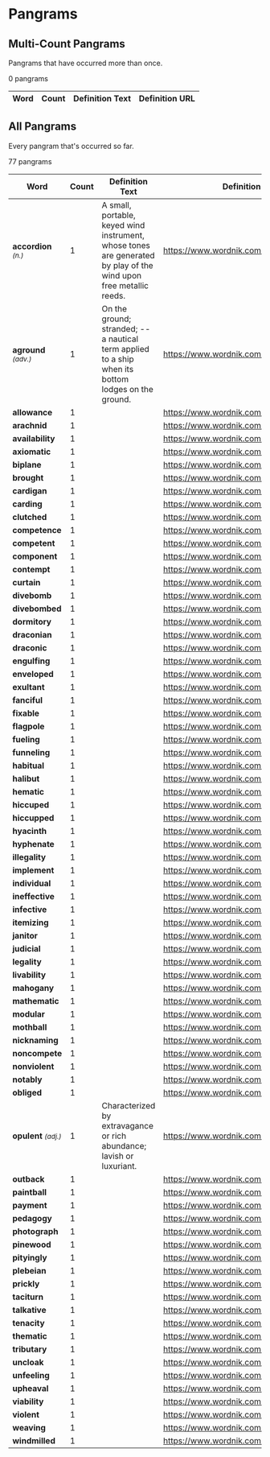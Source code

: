 <!-- generated via `poetry shell` then `make gen-stats` -->

# Pangrams

## Multi-Count Pangrams

Pangrams that have occurred more than once.

<!-- generated multi table start -->

0 pangrams

| Word   | Count   | Definition Text   | Definition URL   |
|--------|---------|-------------------|------------------|

<!-- generated multi table end -->

## All Pangrams

Every pangram that's occurred so far.

<!-- generated all table start -->

77 pangrams

| Word                                |   Count | Definition Text                                                                                                   | Definition URL                             |
|-------------------------------------|---------|-------------------------------------------------------------------------------------------------------------------|--------------------------------------------|
| **accordion** <small>*(n.)*</small> |       1 | A small, portable, keyed wind instrument, whose tones are generated by play of the wind upon free metallic reeds. | https://www.wordnik.com/words/accordion    |
| **aground** <small>*(adv.)*</small> |       1 | On the ground; stranded; -- a nautical term applied to a ship when its bottom lodges on the ground.               | https://www.wordnik.com/words/aground      |
| **allowance**                       |       1 |                                                                                                                   | https://www.wordnik.com/words/allowance    |
| **arachnid**                        |       1 |                                                                                                                   | https://www.wordnik.com/words/arachnid     |
| **availability**                    |       1 |                                                                                                                   | https://www.wordnik.com/words/availability |
| **axiomatic**                       |       1 |                                                                                                                   | https://www.wordnik.com/words/axiomatic    |
| **biplane**                         |       1 |                                                                                                                   | https://www.wordnik.com/words/biplane      |
| **brought**                         |       1 |                                                                                                                   | https://www.wordnik.com/words/brought      |
| **cardigan**                        |       1 |                                                                                                                   | https://www.wordnik.com/words/cardigan     |
| **carding**                         |       1 |                                                                                                                   | https://www.wordnik.com/words/carding      |
| **clutched**                        |       1 |                                                                                                                   | https://www.wordnik.com/words/clutched     |
| **competence**                      |       1 |                                                                                                                   | https://www.wordnik.com/words/competence   |
| **competent**                       |       1 |                                                                                                                   | https://www.wordnik.com/words/competent    |
| **component**                       |       1 |                                                                                                                   | https://www.wordnik.com/words/component    |
| **contempt**                        |       1 |                                                                                                                   | https://www.wordnik.com/words/contempt     |
| **curtain**                         |       1 |                                                                                                                   | https://www.wordnik.com/words/curtain      |
| **divebomb**                        |       1 |                                                                                                                   | https://www.wordnik.com/words/divebomb     |
| **divebombed**                      |       1 |                                                                                                                   | https://www.wordnik.com/words/divebombed   |
| **dormitory**                       |       1 |                                                                                                                   | https://www.wordnik.com/words/dormitory    |
| **draconian**                       |       1 |                                                                                                                   | https://www.wordnik.com/words/draconian    |
| **draconic**                        |       1 |                                                                                                                   | https://www.wordnik.com/words/draconic     |
| **engulfing**                       |       1 |                                                                                                                   | https://www.wordnik.com/words/engulfing    |
| **enveloped**                       |       1 |                                                                                                                   | https://www.wordnik.com/words/enveloped    |
| **exultant**                        |       1 |                                                                                                                   | https://www.wordnik.com/words/exultant     |
| **fanciful**                        |       1 |                                                                                                                   | https://www.wordnik.com/words/fanciful     |
| **fixable**                         |       1 |                                                                                                                   | https://www.wordnik.com/words/fixable      |
| **flagpole**                        |       1 |                                                                                                                   | https://www.wordnik.com/words/flagpole     |
| **fueling**                         |       1 |                                                                                                                   | https://www.wordnik.com/words/fueling      |
| **funneling**                       |       1 |                                                                                                                   | https://www.wordnik.com/words/funneling    |
| **habitual**                        |       1 |                                                                                                                   | https://www.wordnik.com/words/habitual     |
| **halibut**                         |       1 |                                                                                                                   | https://www.wordnik.com/words/halibut      |
| **hematic**                         |       1 |                                                                                                                   | https://www.wordnik.com/words/hematic      |
| **hiccuped**                        |       1 |                                                                                                                   | https://www.wordnik.com/words/hiccuped     |
| **hiccupped**                       |       1 |                                                                                                                   | https://www.wordnik.com/words/hiccupped    |
| **hyacinth**                        |       1 |                                                                                                                   | https://www.wordnik.com/words/hyacinth     |
| **hyphenate**                       |       1 |                                                                                                                   | https://www.wordnik.com/words/hyphenate    |
| **illegality**                      |       1 |                                                                                                                   | https://www.wordnik.com/words/illegality   |
| **implement**                       |       1 |                                                                                                                   | https://www.wordnik.com/words/implement    |
| **individual**                      |       1 |                                                                                                                   | https://www.wordnik.com/words/individual   |
| **ineffective**                     |       1 |                                                                                                                   | https://www.wordnik.com/words/ineffective  |
| **infective**                       |       1 |                                                                                                                   | https://www.wordnik.com/words/infective    |
| **itemizing**                       |       1 |                                                                                                                   | https://www.wordnik.com/words/itemizing    |
| **janitor**                         |       1 |                                                                                                                   | https://www.wordnik.com/words/janitor      |
| **judicial**                        |       1 |                                                                                                                   | https://www.wordnik.com/words/judicial     |
| **legality**                        |       1 |                                                                                                                   | https://www.wordnik.com/words/legality     |
| **livability**                      |       1 |                                                                                                                   | https://www.wordnik.com/words/livability   |
| **mahogany**                        |       1 |                                                                                                                   | https://www.wordnik.com/words/mahogany     |
| **mathematic**                      |       1 |                                                                                                                   | https://www.wordnik.com/words/mathematic   |
| **modular**                         |       1 |                                                                                                                   | https://www.wordnik.com/words/modular      |
| **mothball**                        |       1 |                                                                                                                   | https://www.wordnik.com/words/mothball     |
| **nicknaming**                      |       1 |                                                                                                                   | https://www.wordnik.com/words/nicknaming   |
| **noncompete**                      |       1 |                                                                                                                   | https://www.wordnik.com/words/noncompete   |
| **nonviolent**                      |       1 |                                                                                                                   | https://www.wordnik.com/words/nonviolent   |
| **notably**                         |       1 |                                                                                                                   | https://www.wordnik.com/words/notably      |
| **obliged**                         |       1 |                                                                                                                   | https://www.wordnik.com/words/obliged      |
| **opulent** <small>*(adj.)*</small> |       1 | Characterized by extravagance or rich abundance; lavish or luxuriant.                                             | https://www.wordnik.com/words/opulent      |
| **outback**                         |       1 |                                                                                                                   | https://www.wordnik.com/words/outback      |
| **paintball**                       |       1 |                                                                                                                   | https://www.wordnik.com/words/paintball    |
| **payment**                         |       1 |                                                                                                                   | https://www.wordnik.com/words/payment      |
| **pedagogy**                        |       1 |                                                                                                                   | https://www.wordnik.com/words/pedagogy     |
| **photograph**                      |       1 |                                                                                                                   | https://www.wordnik.com/words/photograph   |
| **pinewood**                        |       1 |                                                                                                                   | https://www.wordnik.com/words/pinewood     |
| **pityingly**                       |       1 |                                                                                                                   | https://www.wordnik.com/words/pityingly    |
| **plebeian**                        |       1 |                                                                                                                   | https://www.wordnik.com/words/plebeian     |
| **prickly**                         |       1 |                                                                                                                   | https://www.wordnik.com/words/prickly      |
| **taciturn**                        |       1 |                                                                                                                   | https://www.wordnik.com/words/taciturn     |
| **talkative**                       |       1 |                                                                                                                   | https://www.wordnik.com/words/talkative    |
| **tenacity**                        |       1 |                                                                                                                   | https://www.wordnik.com/words/tenacity     |
| **thematic**                        |       1 |                                                                                                                   | https://www.wordnik.com/words/thematic     |
| **tributary**                       |       1 |                                                                                                                   | https://www.wordnik.com/words/tributary    |
| **uncloak**                         |       1 |                                                                                                                   | https://www.wordnik.com/words/uncloak      |
| **unfeeling**                       |       1 |                                                                                                                   | https://www.wordnik.com/words/unfeeling    |
| **upheaval**                        |       1 |                                                                                                                   | https://www.wordnik.com/words/upheaval     |
| **viability**                       |       1 |                                                                                                                   | https://www.wordnik.com/words/viability    |
| **violent**                         |       1 |                                                                                                                   | https://www.wordnik.com/words/violent      |
| **weaving**                         |       1 |                                                                                                                   | https://www.wordnik.com/words/weaving      |
| **windmilled**                      |       1 |                                                                                                                   | https://www.wordnik.com/words/windmilled   |

<!-- generated all table end -->

